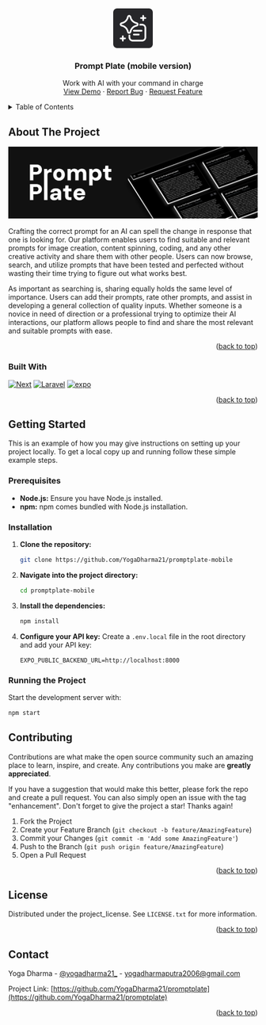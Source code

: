 <a id="readme-top"></a>

<!-- PROJECT LOGO -->
<br />
<div align="center">
  <a href="https://github.com/github_username/repo_name">
    <img src="assets/images/logo.png" alt="Logo" width="80" height="80">
  </a>

<h3 align="center">Prompt Plate (mobile version)</h3>
  <p align="center">
    Work with AI with your command in charge
    <br />
    <a href="https://github.com/YogaDharma21/promptplate">View Demo</a>
    &middot;
    <a href="https://github.com/YogaDharma21/promptplate/issues/new?labels=bug&template=bug-report---.md">Report Bug</a>
    &middot;
    <a href="https://github.com/YogaDharma21/promptplate/issues/new?labels=enhancement&template=feature-request---.md">Request Feature</a>
  </p>
</div>

<!-- TABLE OF CONTENTS -->
<details>
  <summary>Table of Contents</summary>
  <ol>
      <li>
      <a href="#about-the-project">About The Project</a>
      <ul>
        <li><a href="#built-with">Built With</a></li>
      </ul>
    </li>
    <li>
      <a href="#getting-started">Getting Started</a>
      <ul>
        <li><a href="#prerequisites">Prerequisites</a></li>
        <li><a href="#installation">Installation</a></li>
      </ul>
    </li>
    <li><a href="#contributing">Contributing</a></li>
    <li><a href="#license">License</a></li>
    <li><a href="#contact">Contact</a></li>
  </ol>
</details>

<!-- ABOUT THE PROJECT -->

## About The Project

[![Product Name Screen Shot][product-screenshot]](https://example.com)

Crafting the correct prompt for an AI can spell the change in response that one is looking for. Our platform enables users to find suitable and relevant prompts for image creation, content spinning, coding, and any other creative activity and share them with other people. Users can now browse, search, and utilize prompts that have been tested and perfected without wasting their time trying to figure out what works best.

As important as searching is, sharing equally holds the same level of importance. Users can add their prompts, rate other prompts, and assist in developing a general collection of quality inputs. Whether someone is a novice in need of direction or a professional trying to optimize their AI interactions, our platform allows people to find and share the most relevant and suitable prompts with ease.

<p align="right">(<a href="#readme-top">back to top</a>)</p>

### Built With

[![Next][Next.js]][Next-url] [![Laravel][Laravel.com]][Laravel-url] [![expo][expo.com]][expo-url]

<p align="right">(<a href="#readme-top">back to top</a>)</p>

<!-- GETTING STARTED -->

## Getting Started

This is an example of how you may give instructions on setting up your project locally.
To get a local copy up and running follow these simple example steps.

### Prerequisites

- **Node.js:** Ensure you have Node.js installed.
- **npm:** npm comes bundled with Node.js installation.

### Installation

1. **Clone the repository:**
    ```sh
    git clone https://github.com/YogaDharma21/promptplate-mobile
    ```

2. **Navigate into the project directory:**
    ```sh
    cd promptplate-mobile
    ```

3. **Install the dependencies:**
    ```sh
    npm install
    ```

4. **Configure your API key:**
   Create a `.env.local` file in the root directory and add your API key:
    ```env
    EXPO_PUBLIC_BACKEND_URL=http://localhost:8000
    ```

### Running the Project

Start the development server with:
```sh
npm start
```

## Contributing

Contributions are what make the open source community such an amazing place to learn, inspire, and create. Any contributions you make are **greatly appreciated**.

If you have a suggestion that would make this better, please fork the repo and create a pull request. You can also simply open an issue with the tag "enhancement".
Don't forget to give the project a star! Thanks again!

1. Fork the Project
2. Create your Feature Branch (`git checkout -b feature/AmazingFeature`)
3. Commit your Changes (`git commit -m 'Add some AmazingFeature'`)
4. Push to the Branch (`git push origin feature/AmazingFeature`)
5. Open a Pull Request

<p align="right">(<a href="#readme-top">back to top</a>)</p>

## License

Distributed under the project_license. See `LICENSE.txt` for more information.

<p align="right">(<a href="#readme-top">back to top</a>)</p>

<!-- CONTACT -->

## Contact

Yoga Dharma - [@yogadharma21\_](https://www.instagram.com/yogadharma21_/) - yogadharmaputra2006@gmail.com

Project Link: [https://github.com/YogaDharma21/promptplate](https://github.com/YogaDharma21/promptplate)

<p align="right">(<a href="#readme-top">back to top</a>)</p>

[product-screenshot]: assets/images/screenshot.png
[Next.js]: https://img.shields.io/badge/next.js-000000?style=for-the-badge&logo=nextdotjs&logoColor=white
[Next-url]: https://nextjs.org/
[Laravel.com]: https://img.shields.io/badge/Laravel-FF2D20?style=for-the-badge&logo=laravel&logoColor=white
[Laravel-url]: https://laravel.com
[expo.com]: https://img.shields.io/badge/expo-000000?style=for-the-badge&logo=expo&logoColor=white
[expo-url]: https://expo.dev
